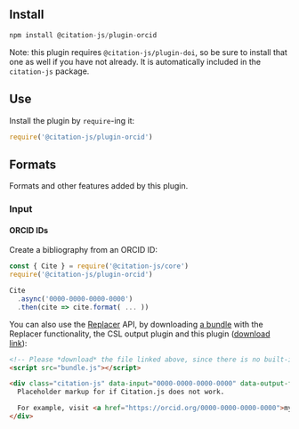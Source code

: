 ## Install

```js
npm install @citation-js/plugin-orcid
```

Note: this plugin requires `@citation-js/plugin-doi`, so be sure to install that one as well if you have not already. It is automatically included in the `citation-js` package.

## Use

Install the plugin by `require`-ing it:

```js
require('@citation-js/plugin-orcid')
```

## Formats

Formats and other features added by this plugin.

### Input

#### ORCID IDs

Create a bibliography from an ORCID ID:

```js
const { Cite } = require('@citation-js/core')
require('@citation-js/plugin-orcid')

Cite
  .async('0000-0000-0000-0000')
  .then(cite => cite.format( ... ))
```

You can also use the [Replacer](https://github.com/citation-js/replacer) API, by downloading [a bundle](https://juniper-coat.glitch.me) with the Replacer functionality, the CSL output plugin and this plugin ([download link](http://juniper-coat.glitch.me/bundle?r=on&p=csl&p=pubmed)):

```html
<!-- Please *download* the file linked above, since there is no built-in caching -->
<script src="bundle.js"></script>

<div class="citation-js" data-input="0000-0000-0000-0000" data-output-format="bibliography" data-output-template="apa">
  Placeholder markup for if Citation.js does not work.

  For example, visit <a href="https://orcid.org/0000-0000-0000-0000">my ORCID profile</a> instead!
</div>
```
